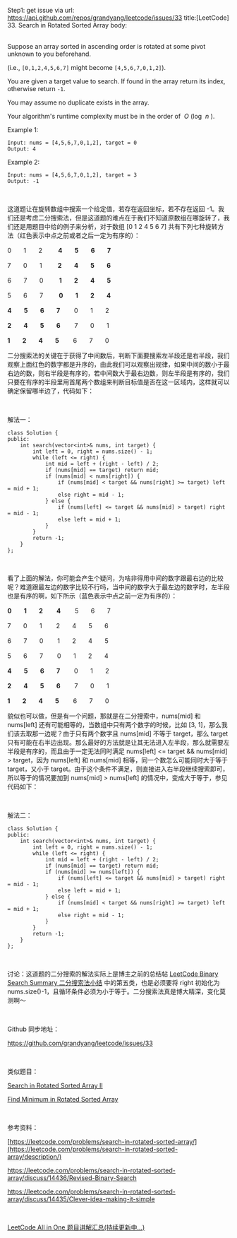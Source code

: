 Step1: get issue via url: https://api.github.com/repos/grandyang/leetcode/issues/33 
 title:[LeetCode] 33. Search in Rotated Sorted Array 
 body:  
  

Suppose an array sorted in ascending order is rotated at some pivot unknown to you beforehand.

(i.e., `[0,1,2,4,5,6,7]` might become `[4,5,6,7,0,1,2]`).

You are given a target value to search. If found in the array return its index, otherwise return `-1`.

You may assume no duplicate exists in the array.

Your algorithm's runtime complexity must be in the order of  _O_ (log  _n_ ).

Example 1:
    
    
    Input: nums = [4,5,6,7,0,1,2], target = 0
    Output: 4
    

Example 2:
    
    
    Input: nums = [4,5,6,7,0,1,2], target = 3
    Output: -1

 

这道题让在旋转数组中搜索一个给定值，若存在返回坐标，若不存在返回 -1。我们还是考虑二分搜索法，但是这道题的难点在于我们不知道原数组在哪旋转了，我们还是用题目中给的例子来分析，对于数组 [0 1 2 4 5 6 7] 共有下列七种旋转方法（红色表示中点之前或者之后一定为有序的）：

0　　1　　2　　  **4　　5　　6　　7**

7　　0　　1　　  **2　　4　　5　　6**

6　　7　　0　　  **1　　2　　4　　5**

5　　6　　7　　  **0　　1　　2　　4**

**4　　5　　6　　7** 　　0　　1　　2

**2　　4　　5　　6** 　　7　　0　　1

**1　　2　　4　　5** 　　6　　7　　0

二分搜索法的关键在于获得了中间数后，判断下面要搜索左半段还是右半段，我们观察上面红色的数字都是升序的，由此我们可以观察出规律，如果中间的数小于最右边的数，则右半段是有序的，若中间数大于最右边数，则左半段是有序的，我们只要在有序的半段里用首尾两个数组来判断目标值是否在这一区域内，这样就可以确定保留哪半边了，代码如下：

 

解法一：
    
    
    class Solution {
    public:
        int search(vector<int>& nums, int target) {
            int left = 0, right = nums.size() - 1;
            while (left <= right) {
                int mid = left + (right - left) / 2;
                if (nums[mid] == target) return mid;
                if (nums[mid] < nums[right]) {
                    if (nums[mid] < target && nums[right] >= target) left = mid + 1;
                    else right = mid - 1;
                } else {
                    if (nums[left] <= target && nums[mid] > target) right = mid - 1;
                    else left = mid + 1;
                }
            }
            return -1;
        }
    };

 

看了上面的解法，你可能会产生个疑问，为啥非得用中间的数字跟最右边的比较呢？难道跟最左边的数字比较不行吗，当中间的数字大于最左边的数字时，左半段也是有序的啊，如下所示（蓝色表示中点之前一定为有序的）：

**0　　1　　2　　 4** 　　5　　6　　7

7　　0　　1　　 2　　4　　5　　6

6　　7　　0　　 1　　2　　4　　5

5　　6　　7　　 0　　1　　2　　4

**4　　5　　6　　7** 　　0　　1　　2

**2　　4　　5　　6** 　　7　　0　　1

**1　　2　　4　　5** 　　6　　7　　0

貌似也可以做，但是有一个问题，那就是在二分搜索中，nums[mid] 和 nums[left] 还有可能相等的，当数组中只有两个数字的时候，比如 [3, 1]，那么我们该去取那一边呢？由于只有两个数字且 nums[mid] 不等于 target，那么 target 只有可能在右半边出现。那么最好的方法就是让其无法进入左半段，那么就需要左半段是有序的，而且由于一定无法同时满足 nums[left] <= target && nums[mid] > target，因为 nums[left] 和 nums[mid] 相等，同一个数怎么可能同时大于等于 target，又小于 target。由于这个条件不满足，则直接进入右半段继续搜索即可，所以等于的情况要加到 nums[mid] > nums[left] 的情况中，变成大于等于，参见代码如下：

 

解法二：
    
    
    class Solution {
    public:
        int search(vector<int>& nums, int target) {
            int left = 0, right = nums.size() - 1;
            while (left <= right) {
                int mid = left + (right - left) / 2;
                if (nums[mid] == target) return mid;
                if (nums[mid] >= nums[left]) {
                    if (nums[left] <= target && nums[mid] > target) right = mid - 1;
                    else left = mid + 1;
                } else {
                    if (nums[mid] < target && nums[right] >= target) left = mid + 1;
                    else right = mid - 1;
                }
            }
            return -1;
        }
    };

 

讨论：这道题的二分搜索的解法实际上是博主之前的总结帖 [LeetCode Binary Search Summary 二分搜索法小结](https://www.cnblogs.com/grandyang/p/6854825.html) 中的第五类，也是必须要将 right 初始化为 nums.size()-1，且循环条件必须为小于等于。二分搜索法真是博大精深，变化莫测啊～

 

Github 同步地址：

<https://github.com/grandyang/leetcode/issues/33>

 

类似题目：

[Search in Rotated Sorted Array II](http://www.cnblogs.com/grandyang/p/4325840.html)

[Find Minimum in Rotated Sorted Array](http://www.cnblogs.com/grandyang/p/4032934.html)

 

参考资料：

[https://leetcode.com/problems/search-in-rotated-sorted-array/](https://leetcode.com/problems/search-in-rotated-sorted-array/description/)

<https://leetcode.com/problems/search-in-rotated-sorted-array/discuss/14436/Revised-Binary-Search>

<https://leetcode.com/problems/search-in-rotated-sorted-array/discuss/14435/Clever-idea-making-it-simple>

 

[LeetCode All in One 题目讲解汇总(持续更新中...)](http://www.cnblogs.com/grandyang/p/4606334.html)
